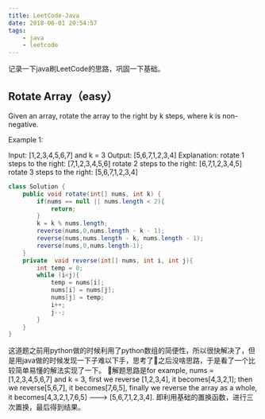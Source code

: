 ```yaml
---
title: LeetCode-Java
date: 2018-06-01 20:54:57
tags:
    - java
    - leetcode
---
```

记录一下java刷LeetCode的思路，巩固一下基础。

## Rotate Array（easy）
Given an array, rotate the array to the right by k steps, where k is non-negative.

Example 1:

Input: [1,2,3,4,5,6,7] and k = 3
Output: [5,6,7,1,2,3,4]
Explanation:
rotate 1 steps to the right: [7,1,2,3,4,5,6]
rotate 2 steps to the right: [6,7,1,2,3,4,5]
rotate 3 steps to the right: [5,6,7,1,2,3,4]

```java
class Solution {
    public void rotate(int[] nums, int k) {
        if(nums == null || nums.length < 2){
            return;
        }
        k = k % nums.length;
        reverse(nums,0,nums.length - k - 1);
        reverse(nums,nums.length - k, nums.length - 1);
        reverse(nums,0,nums.length-1);
    }
    private  void reverse(int[] nums, int i, int j){
        int temp = 0;
        while (i<j){
            temp = nums[i];
            nums[i] = nums[j];
            nums[j] = temp;
            i++;
            j--;
        }
    }
}
```
这道题之前用python做的时候利用了python数组的简便性，所以很快解决了，但是用java做的时候发现一下子难以下手，思考了之后没啥思路，于是看了一个比较简单易懂的解法实现了一下。
解题思路是for example, nums = [1,2,3,4,5,6,7] and k = 3, first we reverse [1,2,3,4], it becomes[4,3,2,1]; then we reverse[5,6,7], it becomes[7,6,5], finally we reverse the array as a whole, it becomes[4,3,2,1,7,6,5] ---> [5,6,7,1,2,3,4].
即利用基础的置换函数，进行三次置换，最后得到结果。